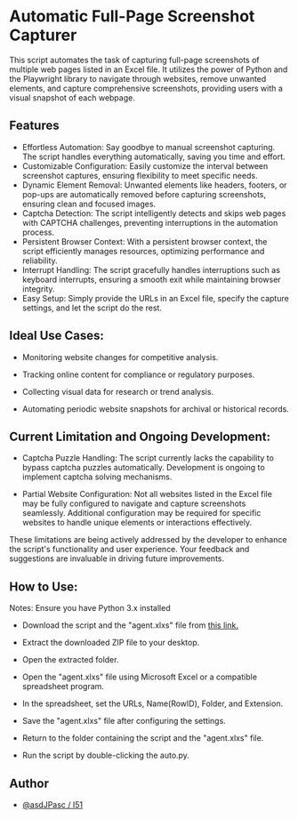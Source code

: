 
# Automatic Full-Page Screenshot Capturer

This script automates the task of capturing full-page screenshots of multiple web pages listed in an Excel file. It utilizes the power of Python and the Playwright library to navigate through websites, remove unwanted elements, and capture comprehensive screenshots, providing users with a visual snapshot of each webpage.


## Features

- Effortless Automation: Say goodbye to manual screenshot capturing. The script handles everything automatically, saving you time and effort.
- Customizable Configuration: Easily customize the interval between screenshot captures, ensuring flexibility to meet specific needs.
- Dynamic Element Removal: Unwanted elements like headers, footers, or pop-ups are automatically removed before capturing screenshots, ensuring clean and focused images.
- Captcha Detection: The script intelligently detects and skips web pages with CAPTCHA challenges, preventing interruptions in the automation process.
- Persistent Browser Context: With a persistent browser context, the script efficiently manages resources, optimizing performance and reliability.
- Interrupt Handling: The script gracefully handles interruptions such as keyboard interrupts, ensuring a smooth exit while maintaining browser integrity.
- Easy Setup: Simply provide the URLs in an Excel file, specify the capture settings, and let the script do the rest.


## Ideal Use Cases:
- Monitoring website changes for competitive analysis.

- Tracking online content for compliance or regulatory purposes.

- Collecting visual data for research or trend analysis.

- Automating periodic website snapshots for archival or historical records.
## Current Limitation and Ongoing Development:
- Captcha Puzzle Handling: The script currently lacks the capability to bypass captcha puzzles automatically. Development is ongoing to implement captcha solving mechanisms.

- Partial Website Configuration: Not all websites listed in the Excel file may be fully configured to navigate and capture screenshots seamlessly. Additional configuration may be required for specific websites to handle unique elements or interactions effectively.

These limitations are being actively addressed by the developer to enhance the script's functionality and user experience. Your feedback and suggestions are invaluable in driving future improvements.
## How to Use:
Notes: Ensure you have Python 3.x installed
- Download the script and the "agent.xlxs" file from [this link.](https://github.com/asdJPasc/AutoSS/archive/refs/heads/master.zip)

- Extract the downloaded ZIP file to your desktop.

- Open the extracted folder.

- Open the "agent.xlxs" file using Microsoft Excel or a compatible spreadsheet program.

- In the spreadsheet, set the URLs, Name(RowID), Folder, and Extension.

- Save the "agent.xlxs" file after configuring the settings.

- Return to the folder containing the script and the "agent.xlxs" file.

- Run the script by double-clicking the auto.py.
## Author

- [@asdJPasc / I51](https://github.com/asdJPasc)

